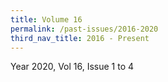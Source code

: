 ```yaml
---
title: Volume 16
permalink: /past-issues/2016-2020
third_nav_title: 2016 - Present
---
```


Year 2020, Vol 16, Issue 1 to 4
